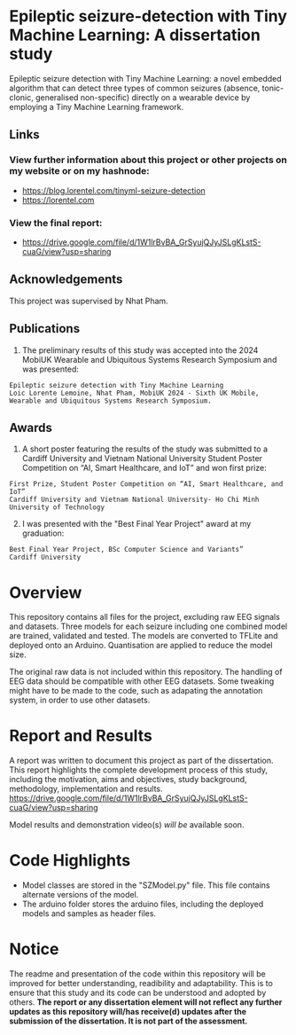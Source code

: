 # Epileptic seizure-detection with Tiny Machine Learning: A dissertation study

Epileptic seizure detection with Tiny Machine Learning: a novel embedded algorithm that can detect three types of common seizures (absence, tonic-clonic, generalised non-specific) directly on a wearable device by employing a Tiny Machine Learning framework.

## Links

### View further information about this project or other projects on my website or on my hashnode:
- https://blog.lorentel.com/tinyml-seizure-detection
- https://lorentel.com

### View the final report:
- https://drive.google.com/file/d/1W1lrBvBA_GrSyujQJyJSLgKLstS-cuaG/view?usp=sharing

## Acknowledgements

This project was supervised by Nhat Pham.

## Publications

1. The preliminary results of this study was accepted into the 2024 MobiUK Wearable and Ubiquitous Systems Research Symposium and was presented:

```
Epileptic seizure detection with Tiny Machine Learning
Loic Lorente Lemoine, Nhat Pham, MobiUK 2024 - Sixth UK Mobile, Wearable and Ubiquitous Systems Research Symposium.
```

## Awards

1. A short poster featuring the results of the study was submitted to a Cardiff University and Vietnam National University Student Poster Competition on “AI, Smart Healthcare, and IoT” and won first prize:

```
First Prize, Student Poster Competition on “AI, Smart Healthcare, and IoT”
Cardiff University and Vietnam National University- Ho Chi Minh University of Technology
```

2. I was presented with the "Best Final Year Project" award at my graduation:

```
Best Final Year Project, BSc Computer Science and Variants”
Cardiff University
```

# Overview

This repository contains all files for the project, excluding raw EEG signals and datasets. Three models for each seizure including one combined model are trained, validated and tested. The models are converted to TFLite and deployed onto an Arduino. Quantisation are applied to reduce the model size.

The original raw data is not included within this repository. The handling of EEG data should be compatible with other EEG datasets. Some tweaking might have to be made to the code, such as adapating the annotation system, in order to use other datasets.

# Report and Results

A report was written to document this project as part of the dissertation. This report highlights the complete development process of this study, including the motivation, aims and objectives, study background, methodology, implementation and results.
https://drive.google.com/file/d/1W1lrBvBA_GrSyujQJyJSLgKLstS-cuaG/view?usp=sharing

Model results and demonstration video(s) _will be_ available soon.

# Code Highlights

-   Model classes are stored in the "SZModel.py" file. This file contains alternate versions of the model.
-   The arduino folder stores the arduino files, including the deployed models and samples as header files.

# Notice

The readme and presentation of the code within this repository will be improved for better understanding, readibility and adaptability. This is to ensure that this study and its code can be understood and adopted by others. **The report or any dissertation element will not reflect any further updates as this repository will/has receive(d) updates after the submission of the dissertation. It is not part of the assessment.**
